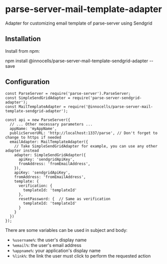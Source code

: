 # parse-server-mail-template-adapter

Adapter for customizing email template of parse-server using Sendgrid

## Installation

Install from npm:

npm install @innocells/parse-server-mail-template-sendgrid-adapter --save

## Configuration

    const ParseServer = require('parse-server').ParseServer;
    const SimpleSendGridAdapter = require('parse-server-sendgrid-adapter');
    const MailTemplateAdapter = require('@innocells/parse-server-mail-template-sendgrid-adapter');

    const api = new ParseServer({
      // ... Other necessary parameters ...
      appName: 'myAppName',
      publicServerURL: 'http://localhost:1337/parse', // Don't forget to change to https if needed
      emailAdapter: MailTemplateAdapter({
        // Take SimpleSendGridAdapter for example, you can use any other adapter instead
        adapter: SimpleSendGridAdapter({
          apiKey: 'sendgridApiKey',
          fromAddress: 'fromEmailAddress',
        }),
        apiKey: 'sendgridApiKey',
        fromAddress: 'fromEmailAddress',
        template: {
          verification: {
            templateId: 'templateId'
          },
          resetPassword: {  // Same as verification
            templateId: 'templateId'
          }
        }
      })
    });

There are some variables can be used in subject and body:

* `%username%`: the user's display name
* `%email%`: the user's email address
* `%appname%`: your application's display name
* `%link%`: the link the user must click to perform the requested action
